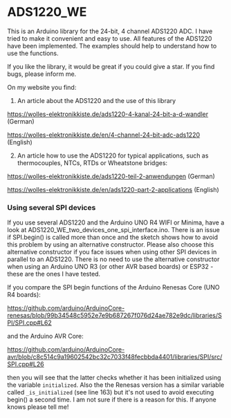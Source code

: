 # ADS1220_WE

This is an Arduino library for the 24-bit, 4 channel ADS1220 ADC. I have tried to make it convenient and easy to use. All features of the ADS1220 have been implemented. The examples should help to understand how to use the functions.

If you like the library, it would be great if you could give a star. If you find bugs, please inform me.

On my website you find:

1) An article about the ADS1220 and the use of this library

https://wolles-elektronikkiste.de/ads1220-4-kanal-24-bit-a-d-wandler       (German) 

https://wolles-elektronikkiste.de/en/4-channel-24-bit-adc-ads1220          (English)

2) An article how to use the ADS1220 for typical applications, such as thermocouples, NTCs, RTDs or Wheatstone bridges:

https://wolles-elektronikkiste.de/ads1220-teil-2-anwendungen                (German)

https://wolles-elektronikkiste.de/en/ads1220-part-2-applications            (English)

<h3>Using several SPI devices</h3>

If you use several ADS1220 and the Arduino UNO R4 WIFI or Minima, have a look at ADS1220_WE_two_devices_one_spi_interface.ino. There is an issue if SPI.begin() is called more than once and the sketch shows how to avoid this problem by using an alternative constructor. Please also choose this alternative constructor if you face issues when using other SPI devices in parallel to an ADS1220. There is no need to use the alternative constructor when using an Arduino UNO R3 (or other AVR based boards) or ESP32 - these are the ones I have tested. 

If you compare the SPI begin functions of the Arduino Renesas Core (UNO R4 boards):

https://github.com/arduino/ArduinoCore-renesas/blob/99b34548c5952e7e9b687267f076d24ae782e9dc/libraries/SPI/SPI.cpp#L62

and the Arduino AVR Core:

https://github.com/arduino/ArduinoCore-avr/blob/c8c514c9a19602542bc32c7033f48fecbbda4401/libraries/SPI/src/SPI.cpp#L26

then you will see that the latter checks whether it has been initialized using the variable ``initialized``. Also the the Renesas version has a similar variable called ``_is_initialized`` (see line 163) but it's not used to avoid executing begin() a second time. I am not sure if there is a reason for this. If anyone knows please tell me! 
